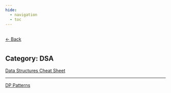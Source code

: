 ```yaml
---
hide:
  - navigation
  - toc
---
```


<div class="back-button">
    <br>
    <a href="javascript:history.back()">← Back</a>
    <br>
</div>

#
## Category: DSA

<div class="category-index">
  <a href="../../dsa/dss" class="index-link">Data Structures Cheat Sheet</a>
  <hr>
  <a href="../../dsa/dp" class="index-link">DP Patterns</a>
</div>